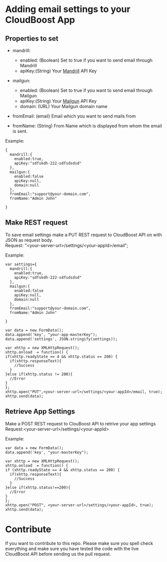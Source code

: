 
# Adding email settings to your CloudBoost App

## Properties to set

* mandrill:   
  * enabled: (Boolean) Set to true if you want to send email through Mandrill
  * apiKey:(String) Your [Mandrill](https://www.mandrill.com/) API Key

* mailgun:   
  * enabled: (Boolean) Set to true if you want to send email through Mailgun
  * apiKey:(String) Your [Mailgun](https://www.mailgun.com/) API Key
  * domain: (URL) Your Mailgun domain name

* fromEmail: (email) Email which you want to send mails from 
* fromName: (String) From Name which is displayed from whom the email is sent.

Example:
```
{
  mandrill:{
    enabled:true,
    apiKey:"sdfskdh-222-sdfsdsdsd"    
  },
  mailgun:{
    enabled:false
    apiKey:null,
    domain:null    
  },
  fromEmail:"support@your-domain.com",
  fromName:"Admin John"

}
```   

## Make REST request
To save email settings make a PUT REST request to CloudBoost API on with JSON as request body.
</br>
Request: "&lt;your-server-url&gt;/settings/&lt;your-appId&gt;/email";

Example:
```
var settings={
  mandrill:{
    enabled:true,
    apiKey:"sdfskdh-222-sdfsdsdsd"    
  },
  mailgun:{
    enabled:false
    apiKey:null,
    domain:null    
  },
  fromEmail:"support@your-domain.com",
  fromName:"Admin John"

}

var data = new FormData();        
data.append('key', "your-app-masterKey");
data.append('settings', JSON.stringify(settings));

var xhttp = new XMLHttpRequest();
xhttp.onload  = function() {
if(xhttp.readyState == 4 && xhttp.status == 200) {
  if(xhttp.responseText){
    //Success
  }            
}else if(xhttp.status != 200){
  //Error
}
};
xhttp.open("PUT",<your-server-url>/settings/<your-appId>/email, true);        
xhttp.send(data);
``` 

## Retrieve App Settings
Make a POST REST request to ClouBoost API to retrive your app settings
</br>
Request:&lt;your-server-url&gt;/settings/&lt;your-appId&gt;

Example:
```
var data = new FormData();
data.append('key', "your-masterKey");

var xhttp = new XMLHttpRequest();
xhttp.onload  = function() {
if (xhttp.readyState == 4 && xhttp.status == 200) {
  if(xhttp.responseText){
    //Success
  }            
}else if(xhttp.status!==200){
  //Error
}
};
xhttp.open("POST", <your-server-url>/settings/<your-appId>, true);        
xhttp.send(data);
```

# Contribute
If you want to contribute to this repo. Please make sure you spell check everything and make sure you have tested the code with the live CloudBoost API before sending us the pull request.
